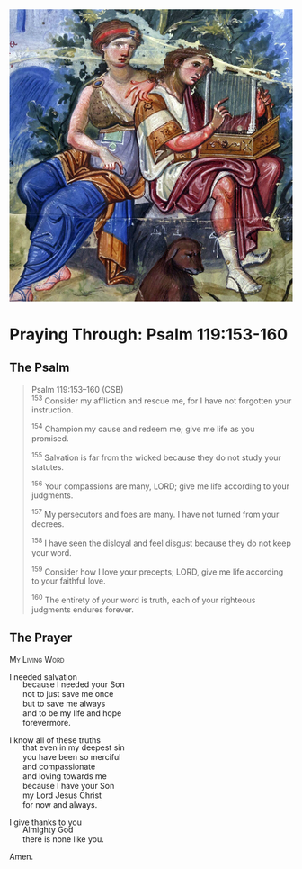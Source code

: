 <img class="intro-right" src="../images/art-paris-psalter.jpg">

<style>
  li {list-style-type: none;}
  p + ul {
    margin-top: -18px;
}
</style>

# Praying Through: Psalm 119:153-160

## The Psalm

>Psalm 119:153–160 (CSB)  
><sup>153</sup> Consider my affliction and rescue me, for I have not forgotten your instruction. 
>
><sup>154</sup> Champion my cause and redeem me; give me life as you promised. 
>
><sup>155</sup> Salvation is far from the wicked because they do not study your statutes. 
>
><sup>156</sup> Your compassions are many, LORD; give me life according to your judgments. 
>
><sup>157</sup> My persecutors and foes are many. I have not turned from your decrees. 
>
><sup>158</sup> I have seen the disloyal and feel disgust because they do not keep your word. 
>
><sup>159</sup> Consider how I love your precepts; LORD, give me life according to your faithful love. 
>
><sup>160</sup> The entirety of your word is truth, each of your righteous judgments endures forever.

## The Prayer

<div style="font-variant: small-caps;">
My Living Word
</div>

I needed salvation
* because I needed your Son
* not to just save me once
* but to save me always
* and to be my life and hope
* forevermore.

I know all of these truths
* that even in my deepest sin
* you have been so merciful
* and compassionate
* and loving towards me
* because I have your Son
* my Lord Jesus Christ
* for now and always.

I give thanks to you
* Almighty God
* there is none like you.

Amen.

